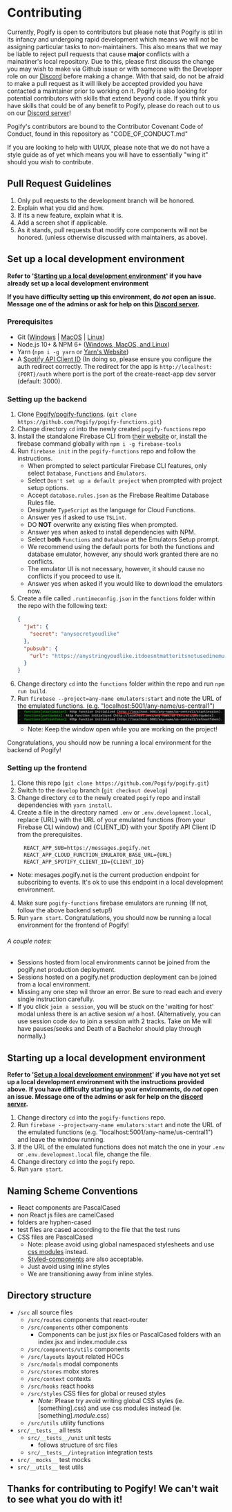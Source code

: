 # Contributing

Currently, Pogify is open to contributors but please note that Pogify is stil in its infancy and undergoing rapid development which means we will not be assigning particular tasks to non-maintainers. This also means that we may be liable to reject pull requests that cause **major** conflicts with a mainatiner's local repository. Due to this, please first discuss the change you may wish to make via Github issue or with someone with the Developer role on our [Discord](https://discord.gg/bU6E9Xj) before making a change. With that said, do not be afraid to make a pull request as it will likely be accepted provided you have contacted a maintainer prior to working on it. Pogify is also looking for potential contributors with skills that extend beyond code. If you think you have skills that could be of any benefit to Pogify, please do reach out to us on our [Discord server](https://discord.gg/bU6E9Xj)!

Pogify's contributors are bound to the Contributor Covenant Code of Conduct, found in this repository as "CODE_OF_CONDUCT.md"

If you are looking to help with UI/UX, please note that we do not have a style guide as of yet which means you will have to essentially "wing it" should you wish to contribute.

## Pull Request Guidelines

1. Only pull requests to the development branch will be honored.
2. Explain what you did and how.
3. If its a new feature, explain what it is.
4. Add a screen shot if applicable.
5. As it stands, pull requests that modify core components will not be honored. (unless otherwise discussed with maintainers, as above).

## Set up a local development environment

**Refer to '[Starting up a local development environment](https://github.com/Pogify/pogify/blob/develop/CONTRIBUTING.md#starting-up-a-local-development-environment)' if you have already set up a local development environment**

**If you have difficulty setting up this environment, do _not_ open an issue. Message one of the admins or ask for help on this [Discord server](https://discord.gg/bU6E9Xj).**

### Prerequisites

- Git ([Windows](https://git-scm.com/download/win) | [MacOS](https://git-scm.com/download/mac) | [Linux](https://git-scm.com/download/linux))
- Node.js 10+ & NPM 6+ ([Windows, MacOS, and Linux](https://nodejs.org/en/download))
- Yarn (`npm i -g yarn` or [Yarn's Website](https://classic.yarnpkg.com/en/docs/install/))
- A [Spotify API Client ID](https://developer.spotify.com/dashboard/applications) (In doing so, please ensure you configure the auth redirect correctly. The redirect for the app is `http://localhost:{PORT}/auth` where port is the port of the create-react-app dev server (default: 3000).

### Setting up the backend

1. Clone [Pogify/pogify-functions](https://github.com/Pogify/pogify-functions). (`git clone https://github.com/Pogify/pogify-functions.git`)
2. Change directory `cd` into the newly created `pogify-functions` repo
3. Install the standalone Firebase CLI from [their website](https://firebase.google.com/docs/cli) or, install the firebase command globally with `npm i -g firebase-tools`
4. Run `firebase init` in the `pogify-functions` repo and follow the instructions.
   - When prompted to select particular Firebase CLI features, only select `Database`, `Functions` and `Emulators`.
   - Select `Don't set up a default project` when prompted with project setup options.
   - Accept `database.rules.json` as the Firebase Realtime Database Rules file.
   - Designate `TypeScript` as the language for Cloud Functions.
   - Answer yes if asked to use `TSLint`.
   - DO **NOT** overwrite any existing files when prompted.
   - Answer yes when asked to install dependencies with NPM.
   - Select **both** `Functions` and `Database` at the Emulators Setup prompt.
   - We recommend using the default ports for both the functions and database emulator, however, any should work granted there are no conflicts.
   - The emulator UI is not necessary, however, it should cause no conflicts if you proceed to use it.
   - Answer yes when asked if you would like to download the emulators now.
5. Create a file called `.runtimeconfig.json` in the `functions` folder within the repo with the following text:
   ```json
   {
     "jwt": {
       "secret": "anysecretyoudlike"
     },
     "pubsub": {
       "url": "https://anystringyoudlike.itdoesntmatteritsnotusedinemulation.com"
     }
   }
   ```
6. Change directory `cd` into the `functions` folder within the repo and run `npm run build`.
7. Run `firebase --project=any-name emulators:start` and note the URL of the emulated functions. (e.g. "localhost:5001/any-name/us-central1")
   ![Emulator Endpoint Example](./img/emulator-endpoint-example.png)
   - Note: Keep the window open while you are working on the project!

Congratulations, you should now be running a local environment for the backend of Pogify!

### Setting up the frontend

1. Clone this repo (`git clone https://github.com/Pogify/pogify.git`)
2. Switch to the `develop` branch (`git checkout develop`)
3. Change directory `cd` to the newly created `pogify` repo and install dependencies with `yarn install`.
4. Create a file in the directory named `.env` or `.env.development.local`, replace {URL} with the URL of your emulated functions (from your Firebase CLI window) and {CLIENT_ID} with your Spotify API Client ID from the prerequisites.
   ```
     REACT_APP_SUB=https://messages.pogify.net
     REACT_APP_CLOUD_FUNCTION_EMULATOR_BASE_URL={URL}
     REACT_APP_SPOTIFY_CLIENT_ID={CLIENT_ID}
   ```

- Note: mesages.pogify.net is the current production endpoint for subscribing to events. It's ok to use this endpoint in a local development environment.

4. Make sure `pogify-functions` firebase emulators are running (If not, follow the above backend setup!)
5. Run `yarn start`.
   Congratulations, you should now be running a local environment for the frontend of Pogify!

###### A couple notes:

- Sessions hosted from local environments cannot be joined from the pogify.net production deployment.
- Sessions hosted on a pogify.net production deployment can be joined from a local environment.
- Missing any one step wil throw an error. Be sure to read each and every single instruction carefully.
- If you click `join a session`, you will be stuck on the 'waiting for host' modal unless there is an active sesion w/ a host. (Alternatively, you can use session code `dev` to join a session with 2 tracks. Take on Me will have pauses/seeks and Death of a Bachelor should play through normally.)

## Starting up a local development environment

**Refer to '[Set up a local development environment](https://github.com/Pogify/pogify/blob/develop/CONTRIBUTING.md#set-up-a-local-development-environment)' if you have not yet set up a local development environment with the instructions provided above.**
**If you have difficulty starting up your environments, do _not_ open an issue. Message one of the admins or ask for help on the [discord server](https://discord.gg/bU6E9Xj).**

1. Change directory `cd` into the `pogify-functions` repo.
2. Run `firebase --project=any-name emulators:start` and note the URL of the emulated functions (e.g. "localhost:5001/any-name/us-central1") and leave the window running.
3. If the URL of the emulated functions does not match the one in your `.env` or `.env.development.local` file, change the file.
4. Change directory `cd` into the `pogify` repo.
5. Run `yarn start`.

## Naming Scheme Conventions

- React components are PascalCased
- non React js files are camelCased
- folders are hyphen-cased
- test files are cased according to the file that the test runs
- CSS files are PascalCased
  - Note: please avoid using global namespaced stylesheets and use [css modules](https://create-react-app.dev/docs/adding-a-css-modules-stylesheet/) instead.
  - [Styled-components](https://styled-components.com/) are also acceptable.
  - Just avoid using inline styles
  - We are transitioning away from inline styles.

## Directory structure

- `/src` all source files
  - `/src/routes` components that react-router
  - `/src/components` other components
    - Components can be just jsx files or PascalCased folders with an index.jsx and index.module.css
  - `/src/components/utils` components
  - `/src/layouts` layout related HOCs
  - `/src/modals` modal components
  - `/src/stores` mobx stores
  - `/src/context` contexts
  - `/src/hooks` react hooks
  - `/src/styles` CSS files for global or reused styles
    - _Note:_ Please try avoid writing global CSS styles (ie. \[something\].css) and use css modules instead (ie. \[something\]._module_.css)
  - `/src/utils` utility functions
- `src/__tests__` all tests
  - `src/__tests__/unit` unit tests
    - follows structure of src files
  - `src/__tests__/integration` integration tests
- `src/__mocks__` test mocks
- `src/__utils__` test utils

## **Thanks for contributing to Pogify! We can't wait to see what you do with it!**
